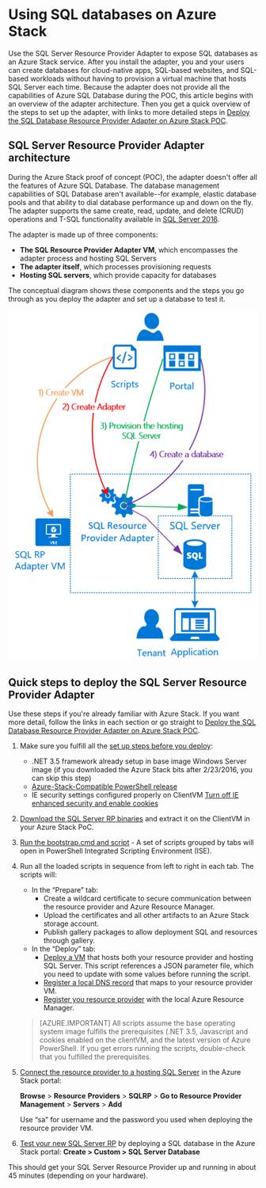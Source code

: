 <properties
	pageTitle="Add a SQL Server resource provider to Azure Stack"
	description="Add a SQL Server resource provider to Azure Stack"
	services="azure-stack"
	documentationCenter=""
	authors="Dumagar"
	manager="bradleyb"
	editor=""/>

<tags
	ms.service="multiple"
	ms.workload="na"
	ms.tgt_pltfrm="na"
	ms.devlang="na"
	ms.topic="article"
	ms.date="04/20/2016"
	ms.author="dumagar"/>

# Using SQL databases on Azure Stack

Use the SQL Server Resource Provider Adapter to expose SQL databases as an Azure Stack service. After you install the adapter, you and your users can create databases for cloud-native apps, SQL-based websites, and SQL-based workloads without having to provision a virtual machine that hosts SQL Server each time. Because the adapter does not provide all the capabilities of Azure SQL Database during the POC, this article begins with an overview of the adapter architecture. Then you get a quick overview of the steps to set up the adapter, with links to more detailed steps in [Deploy the SQL Database Resource Provider Adapter on Azure Stack POC](azure-stack-sql-rp-deploy-long.md).

## SQL Server Resource Provider Adapter architecture
During the Azure Stack proof of concept (POC), the adapter doesn't offer all the features of Azure SQL Database. The database management capabilities of SQL Database aren't available--for example, elastic database pools and that ability to dial database performance up and down on the fly. The adapter supports the same create, read, update, and delete (CRUD) operations and T-SQL functionality available in [SQL Server 2016](https://msdn.microsoft.com/library/ms130214.aspx).

The adapter is made up of three components:

- **The SQL Resource Provider Adapter VM**, which encompasses the adapter process and hosting SQL Servers
- **The adapter itself**, which processes provisioning requests
- **Hosting SQL servers**, which provide capacity for databases

The conceptual diagram shows these components and the steps you go through as you deploy the adapter and set up a database to test it.

![Azure Stack SQL Resource Provider Adapter simple architecture](./media/azure-stack-sql-rp-deploy-short/sqlrparch.png)


## Quick steps to deploy the SQL Server Resource Provider Adapter
Use these steps if you're already familiar with Azure Stack. If you want more detail, follow the links in each section or go straight to [Deploy the SQL Database Resource Provider Adapter on Azure Stack POC](azure-stack-sql-rp-deploy-long.md).

1.  Make sure you fulfill all the [set up steps before you deploy](azure-stack-sql-rp-deploy-long.md#set-up-steps-before-you-deploy):

    - .NET 3.5 framework already setup in base image Windows Server image (if you downloaded the Azure Stack bits after 2/23/2016, you can skip this step)
    - [Azure-Stack-Compatible PowerShell release](http://aka.ms/azStackPsh)
    - IE security settings configured properly on ClientVM [Turn off IE enhanced security and enable cookies](azure-stack-sql-rp-deploy-long.md#Turn-off-IE-enhanced-security-and-enable-cookies)

2. [Download the SQL Server RP binaries](http://aka.ms/massqlrprfrsh) and extract it on the ClientVM in your Azure Stack PoC.

3. [Run the bootstrap.cmd and script](azure-stack-sql-rp-deploy-long.md#Bootstrap-the-resource-provider-deployment-PowerShell-and-Prepare-for-deployment) - A set of scripts grouped by tabs will open in PowerShell Integrated Scripting Environment (ISE).

4. Run all the loaded scripts in sequence from left to right in each tab. The scripts will:
    - In the “Prepare” tab:
        - Create a wildcard certificate to secure communication between the resource provider and Azure Resource Manager.
        - Upload the certificates and all other artifacts to an Azure Stack storage account.
        - Publish gallery packages to allow deployment SQL and resources through gallery.
    - In the “Deploy” tab:
        - [Deploy a VM](azure-stack-sql-rp-deploy-long.md#Deploy-your-SQL-RP-Resource-Provider-VM) that hosts both your resource provider and hosting SQL Server. This script references a JSON parameter file, which you need to update with some values before running the script.
        - [Register a local DNS record](azure-stack-sql-rp-deploy-long.md#Update-the-local-DNS) that maps to your resource provider VM.
        - [Register you resource provider](azure-stack-sql-rp-deploy-long.md#Register-the-SQL-RP-Resource-Provider) with the local Azure Resource Manager.

    > [AZURE.IMPORTANT] All scripts assume the base operating system image fulfills the prerequisites (.NET 3.5, Javascript and cookies enabled on the clientVM, and the latest version of Azure PowerShell. If you get errors running the scripts, double-check that you fulfilled the prerequisites.

5. [Connect the resource provider to a hosting SQL Server](#Provide-capacity-to-your-SQL-Resource-Provider-by-connecting-it-to-a-hosting-SQL-server) in the Azure Stack portal:

    **Browse** &gt; **Resource** **Providers** &gt; **SQLRP** &gt; **Go to Resource Provider** **Management** &gt; **Servers** &gt; **Add**

    Use “sa” for username and the password you used when deploying the resource provider VM.

6. [Test your new SQL Server RP](/azure-stack-sql-rp-deploy-long.md#test-your-deployment-create-your-first-sql-database) by deploying a SQL database in the Azure Stack portal:
**Create &gt; Custom &gt; SQL Server Database**

This should get your SQL Server Resource Provider up and running in about 45 minutes (depending on your hardware).
